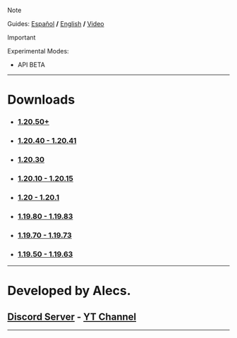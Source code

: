 > [!NOTE]
> Guides: [Español](/guides/ES.md) **/** [English](/guides/EN.md) **/** [Video](https://youtu.be/FMnSQ2R94PI)

> [!IMPORTANT]
> Experimental Modes:  
> - API BETA

---
# Downloads
- ### [1.20.50+](https://www.mediafire.com/file/3zh0lpzczgb62st/Fakeplayer_1.20.50.mcpack/file)

- ### [1.20.40 - 1.20.41](https://www.mediafire.com/file/p38nnpzv92xt745/Fakeplayer_1.20.40.mcpack/file)

- ### [1.20.30](https://www.mediafire.com/file/i674gb2jixfbgw6/Fakeplayer_1.20.30.mcpack/file)

- ### [1.20.10 - 1.20.15](https://www.mediafire.com/file/90orvm8v9rop1pj/Fakeplayer_1.20.10.mcpack/file)

- ### [1.20 - 1.20.1](https://www.mediafire.com/file/z9xtd8f1ez7yiyp/Fakeplayer_1.20.mcpack/file)

- ### [1.19.80 - 1.19.83](https://www.mediafire.com/file/qsf0xswv7duzgi3/Fakeplayer_1.19.80.mcpack/file)

- ### [1.19.70 - 1.19.73](https://www.mediafire.com/file/7ppkbmo1kijz3ys/Fakeplayer+1.19.70.mcpack/file)

- ### [1.19.50 - 1.19.63](https://www.mediafire.com/download/n6yr81m6z0r4392)

---
# Developed by Alecs.
## [Discord Server](https://discord.gg/96Uyt3KWT5) - [YT Channel](https://www.youtube.com/@yosoyalexD)
---